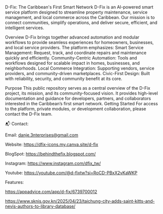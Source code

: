 D-Fix: The Caribbean's First Smart Network
D-Fix is an AI-powered smart service platform designed to streamline property maintenance, service management, and local commerce across the Caribbean. Our mission is to connect communities, simplify operations, and deliver secure, efficient, and intelligent services.

Overview
D-Fix brings together advanced automation and modular workflows to provide seamless experiences for homeowners, businesses, and local service providers. The platform emphasizes:
Smart Service Management: Request, track, and coordinate repairs and maintenance quickly and efficiently.
Community-Centric Automation: Tools and workflows designed for scalable impact in homes, businesses, and neighborhoods.
Local Commerce Integration: Supporting vendors, service providers, and community-driven marketplaces.
Civic-First Design: Built with reliability, security, and community benefit at its core.

Purpose
This public repository serves as a central overview of the D-Fix project, its mission, and its community-focused vision. It provides high-level documentation and guidance for developers, partners, and collaborators interested in the Caribbean’s first smart network.
Getting Started
For access to the platform, private modules, or development collaboration, please contact the D-Fix team.

📬 Contact:

Email: danje.3nterprises@gmail.com

Website: https://dfix-icons.my.canva.site/d-fix

BlogSpot: https://behindthefix.blogspot.com/

Instagram: https://www.instagram.com/dfix_tw/

Youtube: https://youtube.com/@d-fixtw?si=RoCD-PBxX2vKaWKP


Features: 

https://appadvice.com/app/d-fix/6739700012

https://www.sknis.gov.kn/2025/04/23/taichung-city-adds-saint-kitts-and-nevis-authors-to-library-database/
